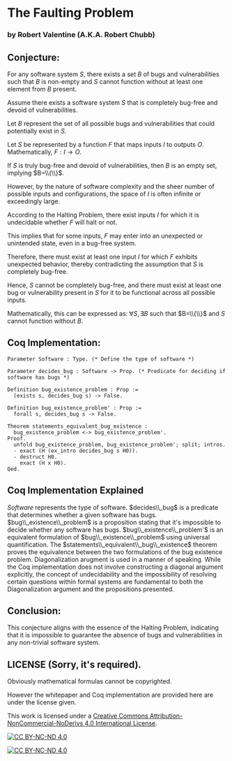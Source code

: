 # The Faulting Problem
### by Robert Valentine (A.K.A. Robert Chubb)

## Conjecture:
For any software system $S$, there exists a set $B$ of bugs and vulnerabilities such that $B$ is non-empty and $S$ cannot function without at least one element from $B$ present.


Assume there exists a software system $S$ that is completely bug-free and devoid of vulnerabilities.

Let $B$ represent the set of all possible bugs and vulnerabilities that could potentially exist in $S$.

Let $S$ be represented by a function $F$ that maps inputs $I$ to outputs $O$. Mathematically, $F:I→O$.

If $S$ is truly bug-free and devoid of vulnerabilities, then $B$ is an empty set, implying $B=\\{\\}$.

However, by the nature of software complexity and the sheer number of possible inputs and configurations, the space of $I$ is often infinite or exceedingly large.

According to the Halting Problem, there exist inputs $I$ for which it is undecidable whether $F$ will halt or not.

This implies that for some inputs, $F$ may enter into an unexpected or unintended state, even in a bug-free system.

Therefore, there must exist at least one input $I$ for which $F$ exhibits unexpected behavior, thereby contradicting the assumption that $S$ is completely bug-free.

Hence, $S$ cannot be completely bug-free, and there must exist at least one bug or vulnerability present in $S$ for it to be functional across all possible inputs.

Mathematically, this can be expressed as: $∀S, ∃B$ such that $B=\\{\\}$ and $S$ cannot function without $B$.

## Coq Implementation:
```coq
Parameter Software : Type. (* Define the type of software *)

Parameter decides_bug : Software -> Prop. (* Predicate for deciding if software has bugs *)

Definition bug_existence_problem : Prop :=
  (exists s, decides_bug s) -> False.

Definition bug_existence_problem' : Prop :=
  forall s, decides_bug s -> False.

Theorem statements_equivalent_bug_existence :
  bug_existence_problem <-> bug_existence_problem'.
Proof.
  unfold bug_existence_problem, bug_existence_problem'; split; intros.
  - exact (H (ex_intro decides_bug s H0)).
  - destruct H0.
    exact (H x H0).
Qed.
```

## Coq Implementation Explained
$Software$ represents the type of software. $decides\\_bug$ is a predicate that determines whether a given software has bugs. $bug\\_existence\\_problem$ is a proposition stating that it's impossible to decide whether any software has bugs. $bug\\_existence\\_problem'$ is an equivalent formulation of $bug\\_existence\\_problem$ using universal quantification. The $statements\\_equivalent\\_bug\\_existence$ theorem proves the equivalence between the two formulations of the bug existence problem. Diagonalization arugment is used in a manner of speaking. While the Coq implementation does not involve constructing a diagonal argument explicitly, the concept of undecidability and the impossibility of resolving certain questions within formal systems are fundamental to both the Diagonalization argument and the propositions presented.

## Conclusion:
This conjecture aligns with the essence of the Halting Problem, indicating that it is impossible to guarantee the absence of bugs and vulnerabilities in any non-trivial software system.



## LICENSE (Sorry, it's required).
Obviously mathematical formulas cannot be copyrighted.

However the whitepaper and Coq implementation are provided here are under the license given.

This work is licensed under a [Creative Commons Attribution-NonCommercial-NoDerivs 4.0 International License][cc-by-nc-nd].

[![CC BY-NC-ND 4.0][cc-by-nc-nd-shield]][cc-by-nc-nd]

[![CC BY-NC-ND 4.0][cc-by-nc-nd-image]][cc-by-nc-nd]

[cc-by-nc-nd]: http://creativecommons.org/licenses/by-nc-nd/4.0/
[cc-by-nc-nd-image]: https://licensebuttons.net/l/by-nc-nd/4.0/88x31.png
[cc-by-nc-nd-shield]: https://img.shields.io/badge/License-CC%20BY--NC--ND%204.0-lightgrey.svg


